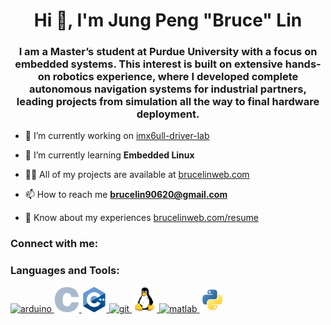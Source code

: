 <h1 align="center">Hi 👋, I'm Jung Peng "Bruce" Lin</h1>
<h3 align="center">I am a Master’s student at Purdue University with a focus on embedded systems. This interest is built on extensive hands-on robotics experience, where I developed complete autonomous navigation systems for industrial partners, leading projects from simulation all the way to final hardware deployment.</h3>

- 🔭 I’m currently working on [imx6ull-driver-lab](https://github.com/BruceLin90620/imx6ull-driver-lab.git)

- 🌱 I’m currently learning **Embedded Linux**

- 👨‍💻 All of my projects are available at [brucelinweb.com](https://brucelinweb.com)

- 📫 How to reach me **brucelin90620@gmail.com**

- 📄 Know about my experiences [brucelinweb.com/resume](https://brucelinweb.com/assets/pdf/bruce_lin_resume.pdf)

<h3 align="left">Connect with me:</h3>
<p align="left">
</p>

<h3 align="left">Languages and Tools:</h3>
<p align="left"> <a href="https://www.arduino.cc/" target="_blank" rel="noreferrer"> <img src="https://cdn.worldvectorlogo.com/logos/arduino-1.svg" alt="arduino" width="40" height="40"/> </a> <a href="https://www.cprogramming.com/" target="_blank" rel="noreferrer"> <img src="https://raw.githubusercontent.com/devicons/devicon/master/icons/c/c-original.svg" alt="c" width="40" height="40"/> </a> <a href="https://www.w3schools.com/cpp/" target="_blank" rel="noreferrer"> <img src="https://raw.githubusercontent.com/devicons/devicon/master/icons/cplusplus/cplusplus-original.svg" alt="cplusplus" width="40" height="40"/> </a> <a href="https://git-scm.com/" target="_blank" rel="noreferrer"> <img src="https://www.vectorlogo.zone/logos/git-scm/git-scm-icon.svg" alt="git" width="40" height="40"/> </a> <a href="https://www.linux.org/" target="_blank" rel="noreferrer"> <img src="https://raw.githubusercontent.com/devicons/devicon/master/icons/linux/linux-original.svg" alt="linux" width="40" height="40"/> </a> <a href="https://www.mathworks.com/" target="_blank" rel="noreferrer"> <img src="https://upload.wikimedia.org/wikipedia/commons/2/21/Matlab_Logo.png" alt="matlab" width="40" height="40"/> </a> <a href="https://www.python.org" target="_blank" rel="noreferrer"> <img src="https://raw.githubusercontent.com/devicons/devicon/master/icons/python/python-original.svg" alt="python" width="40" height="40"/> </a> </p>
